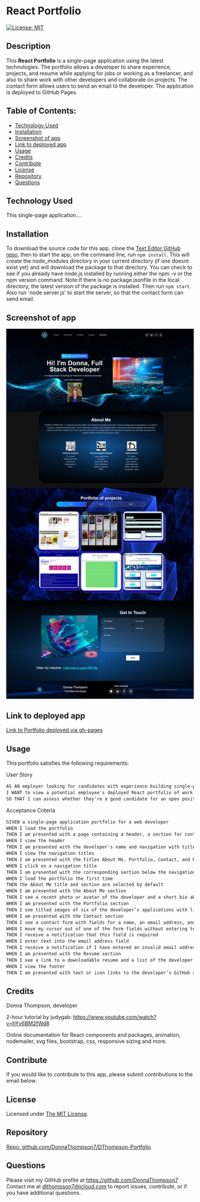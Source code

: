 # **React Portfolio**

  [![License: MIT](https://img.shields.io/badge/License-MIT-yellow.svg)](https://opensource.org/licenses/MIT)

  ## **Description**
  This **React Portfolio** is a single-page application using the latest technologies. The portfolio allows a developer to share experience, projects, and resume while applying for jobs or working as a freelancer, and also to share work with other developers and collaborate on projects. The contact form allows users to send an email to the developer. The application is deployed to GitHub Pages.

  ## **Table of Contents:**
  * [Technology Used](#technology-used)
  * [Installation](#installation)
  * [Screenshot of app](#screenshot-of-app) 
  * [Link to deployed app](#link-to-deployed-app)
  * [Usage](#usage)
  * [Credits](#credits)
  * [Contribute](#contribute)
  * [License](#license)
  * [Repository](#repository)
  * [Questions](#questions)

  ## **Technology Used**
  This single-page application....

  ## **Installation**
  To download the source code for this app, clone the [Text Editor GitHub repo](https://github.com/DonnaThompson7/DThompson-Portfolio), then to start the app, on the command line, run `npm install`. This will create the node_modules directory in your current directory (if one doesnt exist yet) and will download the package to that directory. You can check to see if you already have node.js installed by running either the npm -v or the npm version command. Note:If there is no package.jsonfile in the local directory, the latest version of the package is installed. Then run `npm start`. Also run 'node server.js' to start the server, so that the contact form can send email.

  ## **Screenshot of app**
 ![Screenshot of Text Editor app](./src/assets/images/Portfolio_screenshot.jpeg)
  

  ## **Link to deployed app**
 [Link to Portfolio deployed via gh-pages](https://murmuring-temple-52779-b0086875758f.herokuapp.com/)
 
  ## **Usage**

  This portfolio satisfies the following requirements:
  
  User Story 
```md
AS AN employer looking for candidates with experience building single-page applications
I WANT to view a potential employee's deployed React portfolio of work samples
SO THAT I can assess whether they're a good candidate for an open position
```
Acceptance Criteria
```md
GIVEN a single-page application portfolio for a web developer
WHEN I load the portfolio
THEN I am presented with a page containing a header, a section for content, and a footer
WHEN I view the header
THEN I am presented with the developer's name and navigation with titles corresponding to different sections of the portfolio
WHEN I view the navigation titles
THEN I am presented with the titles About Me, Portfolio, Contact, and Resume, and the title corresponding to the current section is highlighted
WHEN I click on a navigation title
THEN I am presented with the corresponding section below the navigation without the page reloading and that title is highlighted
WHEN I load the portfolio the first time
THEN the About Me title and section are selected by default
WHEN I am presented with the About Me section
THEN I see a recent photo or avatar of the developer and a short bio about them
WHEN I am presented with the Portfolio section
THEN I see titled images of six of the developer’s applications with links to both the deployed applications and the corresponding GitHub repositories
WHEN I am presented with the Contact section
THEN I see a contact form with fields for a name, an email address, and a message
WHEN I move my cursor out of one of the form fields without entering text
THEN I receive a notification that this field is required
WHEN I enter text into the email address field
THEN I receive a notification if I have entered an invalid email address
WHEN I am presented with the Resume section
THEN I see a link to a downloadable resume and a list of the developer’s proficiencies
WHEN I view the footer
THEN I am presented with text or icon links to the developer’s GitHub and LinkedIn profiles, and their profile on a third platform (Stack Overflow, Twitter)
```

  ## **Credits**
  Donna Thompson, developer

  2-hour tutorial by judygab: https://www.youtube.com/watch?v=hYv6BM2fWd8

  Online documentation for React components and packages, animation, nodemailer, svg files, bootstrap, css, responsive sizing and more.

  ## **Contribute**
  If you would like to contribute to this app, please submit contributions to the email below.

  ## **License**
Licensed under [The MIT License](https://opensource.org/licenses/MIT).

  ## **Repository** 
  [Repo: github.com/DonnaThompson7/DThompson-Portfolio](https://github.com/DonnaThompson7/DThompson-Portfolio)

  ## **Questions**
  Please visit my GitHub profile at https://github.com/DonnaThompson7 <br /> Contact me at dlthompson7@icloud.com to report issues, contribute, or if you have additional questions.
